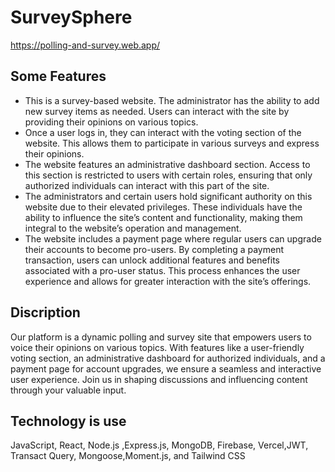 # SurveySphere 
https://polling-and-survey.web.app/


## Some Features
- This is a survey-based website. The administrator has the ability to add new survey items as needed. Users can interact with the site by providing their opinions on various topics.
- Once a user logs in, they can interact with the voting section of the website. This allows them to participate in various surveys and express their opinions.
- The website features an administrative dashboard section. Access to this section is restricted to users with certain roles, ensuring that only authorized individuals can interact with this part of the site.
- The administrators and certain users hold significant authority on this website due to their elevated privileges. These individuals have the ability to influence the site’s content and functionality, making them integral to the website’s operation and management.
- The website includes a payment page where regular users can upgrade their accounts to become pro-users. By completing a payment transaction, users can unlock additional features and benefits associated with a pro-user status. This process enhances the user experience and allows for greater interaction with the site’s offerings.

## Discription
Our platform is a dynamic polling and survey site that empowers users to voice their opinions on various topics. With features like a user-friendly voting section, an administrative dashboard for authorized individuals, and a payment page for account upgrades, we ensure a seamless and interactive user experience. Join us in shaping discussions and influencing content through your valuable input.

## Technology is use
JavaScript, React, Node.js ,Express.js, MongoDB, Firebase, Vercel,JWT, Transact
Query, Mongoose,Moment.js, and Tailwind CSS